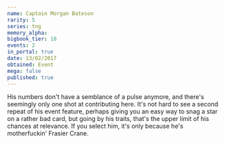 ```yaml
---
name: Captain Morgan Bateson
rarity: 5
series: tng
memory_alpha:
bigbook_tier: 10
events: 2
in_portal: true
date: 13/02/2017
obtained: Event
mega: false
published: true
---
```


His numbers don't have a semblance of a pulse anymore, and there's seemingly only one shot at contributing here. It's not hard to see a second repeat of his event feature, perhaps giving you an easy way to snag a star on a rather bad card, but going by his traits, that's the upper limit of his chances at relevance. If you select him, it's only because he's motherfuckin' Frasier Crane.
